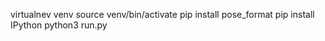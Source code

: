 virtualnev venv
source venv/bin/activate
pip install pose_format
pip install IPython
python3 run.py
